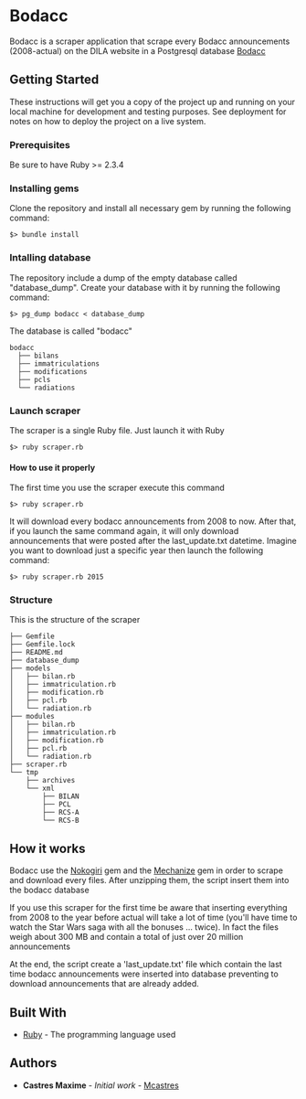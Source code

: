 # Bodacc

Bodacc is a scraper application that scrape every Bodacc announcements (2008-actual) on the DILA website in a Postgresql database [Bodacc](https://echanges.dila.gouv.fr/OPENDATA/BODACC/)

## Getting Started

These instructions will get you a copy of the project up and running on your local machine for development and testing purposes. See deployment for notes on how to deploy the project on a live system.

### Prerequisites

Be sure to have Ruby >= 2.3.4

### Installing gems

Clone the repository and install all necessary gem by running the following command:

```
$> bundle install
```

### Intalling database

The repository include a dump of the empty database called "database_dump". Create your database with it by running the following command:

```
$> pg_dump bodacc < database_dump
```

The database is called "bodacc"

```
bodacc
  ├── bilans
  ├── immatriculations
  ├── modifications
  ├── pcls
  └── radiations
```

### Launch scraper

The scraper is a single Ruby file. Just launch it with Ruby

```
$> ruby scraper.rb
```

#### How to use it properly

The first time you use the scraper execute this command

```
$> ruby scraper.rb
```

It will download every bodacc announcements from 2008 to now. After that, if you launch the same command again, it will only download announcements that were posted after the last_update.txt datetime. Imagine you want to download just a specific year then launch the following command:

```
$> ruby scraper.rb 2015
```

### Structure

This is the structure of the scraper

```
├── Gemfile
├── Gemfile.lock
├── README.md
├── database_dump
├── models
│   ├── bilan.rb
│   ├── immatriculation.rb
│   ├── modification.rb
│   ├── pcl.rb
│   └── radiation.rb
├── modules
│   ├── bilan.rb
│   ├── immatriculation.rb
│   ├── modification.rb
│   ├── pcl.rb
│   └── radiation.rb
├── scraper.rb
└── tmp
    ├── archives
    └── xml
        ├── BILAN
        ├── PCL
        ├── RCS-A
        └── RCS-B
```


## How it works

Bodacc use the [Nokogiri](https://github.com/sparklemotion/nokogiri) gem and the [Mechanize](https://github.com/sparklemotion/nokogiri) gem in order to scrape and download every files. After unzipping them, the script insert them into the bodacc database

If you use this scraper for the first time be aware that inserting everything from 2008 to the year before actual will take a lot of time (you'll have time to watch the Star Wars saga with all the bonuses ... twice). In fact the files weigh about 300 MB and contain a total of just over 20 million announcements

At the end, the script create a 'last_update.txt' file which contain the last time bodacc announcements were inserted into database preventing to download announcements that are already added.

## Built With

* [Ruby](https://www.ruby-lang.org/fr/) - The programming language used

## Authors

* **Castres Maxime** - *Initial work* - [Mcastres](https://github.com/Mcastres)
